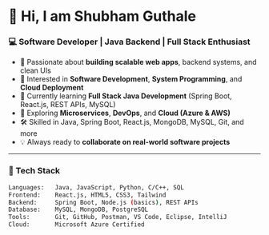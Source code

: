 # 👋 Hi, I am Shubham Guthale

### 💻 Software Developer | Java Backend | Full Stack Enthusiast

- 🚀 Passionate about **building scalable web apps**, backend systems, and clean UIs
- 👀 Interested in **Software Development**, **System Programming**, and **Cloud Deployment**
- 🌱 Currently learning **Full Stack Java Development** (Spring Boot, React.js, REST APIs, MySQL)
- 🧠 Exploring **Microservices**, **DevOps**, and **Cloud (Azure & AWS)**
- 🛠️ Skilled in Java, Spring Boot, React.js, MongoDB, MySQL, Git, and more
- 💡 Always ready to **collaborate on real-world software projects**


---

### 📌 Tech Stack
```bash
Languages:   Java, JavaScript, Python, C/C++, SQL  
Frontend:    React.js, HTML5, CSS3, Tailwind  
Backend:     Spring Boot, Node.js (basics), REST APIs  
Database:    MySQL, MongoDB, PostgreSQL  
Tools:       Git, GitHub, Postman, VS Code, Eclipse, IntelliJ  
Cloud:       Microsoft Azure Certified  
